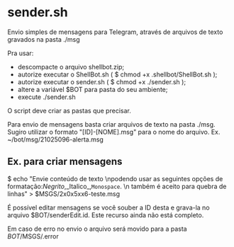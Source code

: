 # sender.sh

Envio simples de mensagens para Telegram, através de arquivos de texto gravados na pasta ./msg

Pra usar:
- descompacte o arquivo shellbot.zip;
- autorize executar o ShellBot.sh ( $ chmod +x .shellbot/ShellBot.sh );
- autorize executar o sender.sh ( $ chmod +x ./sender.sh );
- altere a variável $BOT para pasta do seu ambiente;
- execute ./sender.sh

O script deve criar as pastas que precisar.

Para envio de mensagens basta criar arquivos de texto na pasta ./msg.
Sugiro utilizar o formato "[ID]-[NOME].msg" para o nome do arquivo.
  Ex. ~/bot/msg/21025096-alerta.msg
  
 ## Ex. para criar mensagens
$ echo "Envie conteúdo de texto \npodendo usar as seguintes opções de formatação:*Negrito*,\_Italico_,`Monospace`.
\n também é aceito para quebra de linhas" > $MSGS/2x0x5xx6-teste.msg 
  
  
É possível editar mensagens se você souber a ID desta e grava-la no
arquivo $BOT/senderEdit.id. Este recurso ainda não está completo.

Em caso de erro no envio o arquivo será movido para a pasta $BOT/$MSGS/.error



